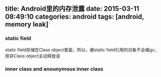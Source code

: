 ﻿title: Android里的内存泄露
date: 2015-03-11 08:49:10
categories: android
tags: [android, memory leak]
---

### static field

static field存储在Class object里面，所以，被static field引用的对象不会被gc，
除非Class object主动释放该

### inner class and anounymous inner class